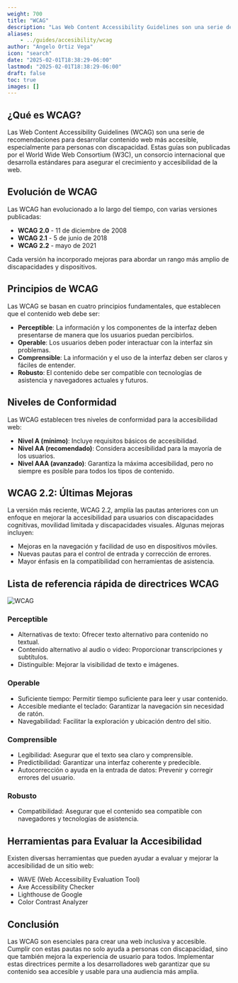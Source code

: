 ```yaml
---
weight: 700
title: "WCAG"
description: "Las Web Content Accessibility Guidelines son una serie de recomendaciones para desarrollar contenido web más accesible, especialmente para personas con discapacidad."
aliases:
    - ../guides/accesibility/wcag
author: "Angelo Ortiz Vega"
icon: "search"
date: "2025-02-01T18:38:29-06:00"
lastmod: "2025-02-01T18:38:29-06:00"
draft: false
toc: true
images: []
---
```



## ¿Qué es WCAG?

Las Web Content Accessibility Guidelines (WCAG) son una serie de recomendaciones para desarrollar contenido web más accesible, especialmente para personas con discapacidad. Estas guías son publicadas por el World Wide Web Consortium (W3C), un consorcio internacional que desarrolla estándares para asegurar el crecimiento y accesibilidad de la web.

## Evolución de WCAG

Las WCAG han evolucionado a lo largo del tiempo, con varias versiones publicadas:

- **WCAG 2.0** - 11 de diciembre de 2008
- **WCAG 2.1** - 5 de junio de 2018
- **WCAG 2.2** - mayo de 2021

Cada versión ha incorporado mejoras para abordar un rango más amplio de discapacidades y dispositivos.

## Principios de WCAG

Las WCAG se basan en cuatro principios fundamentales, que establecen que el contenido web debe ser:

- **Perceptible**: La información y los componentes de la interfaz deben presentarse de manera que los usuarios puedan percibirlos.
- **Operable**: Los usuarios deben poder interactuar con la interfaz sin problemas.
- **Comprensible**: La información y el uso de la interfaz deben ser claros y fáciles de entender.
- **Robusto**: El contenido debe ser compatible con tecnologías de asistencia y navegadores actuales y futuros.

## Niveles de Conformidad

Las WCAG establecen tres niveles de conformidad para la accesibilidad web:

- **Nivel A (mínimo)**: Incluye requisitos básicos de accesibilidad.
- **Nivel AA (recomendado)**: Considera accesibilidad para la mayoría de los usuarios.
- **Nivel AAA (avanzado)**: Garantiza la máxima accesibilidad, pero no siempre es posible para todos los tipos de contenido.

## WCAG 2.2: Últimas Mejoras

La versión más reciente, WCAG 2.2, amplía las pautas anteriores con un enfoque en mejorar la accesibilidad para usuarios con discapacidades cognitivas, movilidad limitada y discapacidades visuales. Algunas mejoras incluyen:

- Mejoras en la navegación y facilidad de uso en dispositivos móviles.
- Nuevas pautas para el control de entrada y corrección de errores.
- Mayor énfasis en la compatibilidad con herramientas de asistencia.

## Lista de referencia rápida de directrices WCAG

![WCAG](https://res.cloudinary.com/dek4evg4t/image/upload/v1738642511/ux-arc/wcag-intro.png)


### Perceptible

- Alternativas de texto: Ofrecer texto alternativo para contenido no textual.
- Contenido alternativo al audio o video: Proporcionar transcripciones y subtítulos.
- Distinguible: Mejorar la visibilidad de texto e imágenes.

### Operable

- Suficiente tiempo: Permitir tiempo suficiente para leer y usar contenido.
- Accesible mediante el teclado: Garantizar la navegación sin necesidad de ratón.
- Navegabilidad: Facilitar la exploración y ubicación dentro del sitio.

### Comprensible

- Legibilidad: Asegurar que el texto sea claro y comprensible.
- Predictibilidad: Garantizar una interfaz coherente y predecible.
- Autocorrección o ayuda en la entrada de datos: Prevenir y corregir errores del usuario.

### Robusto

- Compatibilidad: Asegurar que el contenido sea compatible con navegadores y tecnologías de asistencia.


## Herramientas para Evaluar la Accesibilidad

Existen diversas herramientas que pueden ayudar a evaluar y mejorar la accesibilidad de un sitio web:

- WAVE (Web Accessibility Evaluation Tool)
- Axe Accessibility Checker
- Lighthouse de Google
- Color Contrast Analyzer

## Conclusión

Las WCAG son esenciales para crear una web inclusiva y accesible. Cumplir con estas pautas no solo ayuda a personas con discapacidad, sino que también mejora la experiencia de usuario para todos. Implementar estas directrices permite a los desarrolladores web garantizar que su contenido sea accesible y usable para una audiencia más amplia.

